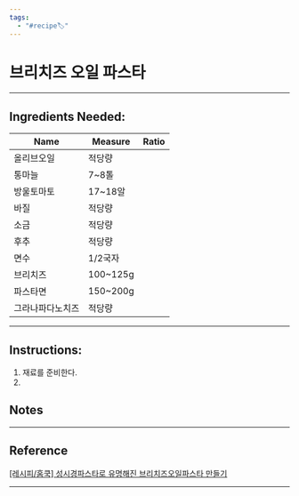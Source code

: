 ```yaml
---
tags:
  - "#recipe🏷️"
---
```

# 브리치즈 오일 파스타


---

## Ingredients Needed:

| Name | Measure | Ratio |
| ---- | ---- | ---- |
| 올리브오일 | 적당량 |  |
| 통마늘 | 7~8톨 |  |
| 방울토마토 | 17~18알 |  |
| 바질 | 적당량 |  |
| 소금 | 적당량 |  |
| 후추 | 적당량 |  |
| 면수 | 1/2국자 |  |
| 브리치즈 | 100~125g |  |
| 파스타면 | 150~200g |  |
| 그라나파다노치즈 | 적당량 |  |

---

## Instructions:

1. 재료를 준비한다. 
2. 



## Notes



---


## Reference

[[레시피/홈쿡] 성시경파스타로 유명해진 브리치즈오일파스타 만들기](https://www.10000recipe.com/recipe/6994953#google_vignette)

---
